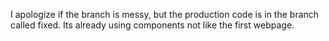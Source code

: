 I apologize if the branch is messy, but the production code is in the branch called fixed. Its already using components not like the first webpage.
